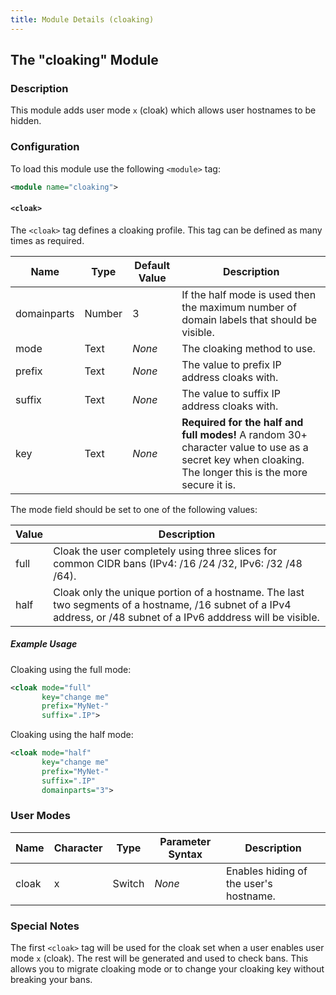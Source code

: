 ```yaml
---
title: Module Details (cloaking)
---
```


## The "cloaking" Module

### Description

This module adds user mode `x` (cloak) which allows user hostnames to be hidden.

### Configuration

To load this module use the following `<module>` tag:

```xml
<module name="cloaking">
```

#### `<cloak>`

The `<cloak>` tag defines a cloaking profile. This tag can be defined as many times as required.

Name        | Type   | Default Value | Description
----------- | ------ | ------------- | -----------
domainparts | Number | 3             | If the half mode is used then the maximum number of domain labels that should be visible.
mode        | Text   | *None*        | The cloaking method to use.
prefix      | Text   | *None*        | The value to prefix IP address cloaks with.
suffix      | Text   | *None*        | The value to suffix IP address cloaks with.
key         | Text   | *None*        | **Required for the half and full modes!** A random 30+ character value to use as a secret key when cloaking. The longer this is the more secure it is.

The mode field should be set to one of the following values:

Value       | Description
----------- | -----------
full        | Cloak the user completely using three slices for common CIDR bans (IPv4: /16 /24 /32, IPv6: /32 /48 /64).
half        | Cloak only the unique portion of a hostname. The last two segments of a hostname, /16 subnet of a IPv4 address, or /48 subnet of a IPv6 adddress will be visible.

##### Example Usage

Cloaking using the full mode:

```xml
<cloak mode="full"
       key="change me"
       prefix="MyNet-"
       suffix=".IP">
```

Cloaking using the half mode:

```xml
<cloak mode="half"
       key="change me"
       prefix="MyNet-"
       suffix=".IP"
       domainparts="3">
```

### User Modes

Name  | Character | Type   | Parameter Syntax | Description
----- | --------- | ------ | ---------------- | -----------
cloak | x         | Switch | *None*           | Enables hiding of the user's hostname.

### Special Notes

The first `<cloak>` tag will be used for the cloak set when a user enables user mode `x` (cloak). The rest will be generated and used to check bans. This allows you to migrate cloaking mode or to change your cloaking key without breaking your bans.